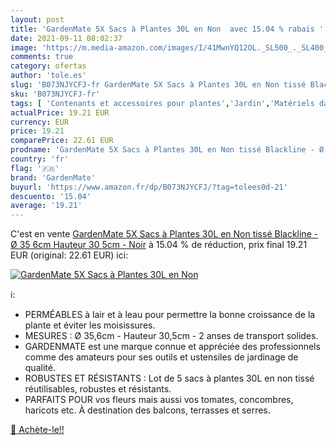 ```yaml
---
layout: post
title: 'GardenMate 5X Sacs à Plantes 30L en Non  avec 15.04 % rabais '
date: 2021-09-11 08:02:37
image: 'https://m.media-amazon.com/images/I/41MwnYQ12OL._SL500_._SL400_.jpg'
comments: true
category: ofertas
author: 'tole.es'
slug: 'B073NJYCFJ-fr GardenMate 5X Sacs à Plantes 30L en Non tissé Blackline -...'
sku: 'B073NJYCFJ-fr'
tags: [ 'Contenants et accessoires pour plantes','Jardin','Matériels darrosage et outils pour jardins','Sacs à plantes','gardenmate', ]
actualPrice: 19.21 EUR
currency: EUR
price: 19.21
comparePrice: 22.61 EUR
prodname: 'GardenMate 5X Sacs à Plantes 30L en Non tissé Blackline - Ø 35 6cm Hauteur 30 5cm - Noir'
country: 'fr'
flag: '🇫🇷'
brand: 'GardenMate'
buyurl: 'https://www.amazon.fr/dp/B073NJYCFJ/?tag=tolees0d-21'
descuento: '15.04'
average: '19.21'
---
```


C'est en vente [GardenMate 5X Sacs à Plantes 30L en Non tissé Blackline - Ø 35 6cm Hauteur 30 5cm - Noir](https://www.amazon.fr/dp/B073NJYCFJ/?tag=tolees0d-21)  à  15.04 % de réduction, prix final  19.21 EUR (original: 22.61 EUR) ici:

[![GardenMate 5X Sacs à Plantes 30L en Non ](https://m.media-amazon.com/images/I/41MwnYQ12OL._SL500_._SL400_.jpg)](https://www.amazon.fr/dp/B073NJYCFJ/?tag=tolees0d-21)

ℹ️:

- PERMÉABLES à lair et à leau pour permettre la bonne croissance de la plante et éviter les moisissures.
- MESURES : Ø 35,6cm - Hauteur 30,5cm - 2 anses de transport solides.
- GARDENMATE est une marque connue et appréciée des professionnels comme des amateurs pour ses outils et ustensiles de jardinage de qualité.
- ROBUSTES ET RÉSISTANTS : Lot de 5 sacs à plantes 30L en non tissé réutilisables, robustes et résistants.
- PARFAITS POUR vos fleurs mais aussi vos tomates, concombres, haricots etc. À destination des balcons, terrasses et serres.

[🛒 Achète-le!!](https://www.amazon.fr/dp/B073NJYCFJ/?tag=tolees0d-21)
